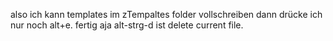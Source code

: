 also ich kann templates im zTempaltes folder vollschreiben
dann drücke ich nur noch alt+e. fertig
aja alt-strg-d ist delete current file.